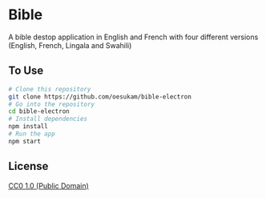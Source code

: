 # Bible
A bible destop application in English and French with four different
versions (English, French, Lingala and Swahili)

## To Use

```bash
# Clone this repository
git clone https://github.com/oesukam/bible-electron
# Go into the repository
cd bible-electron
# Install dependencies
npm install
# Run the app
npm start
```

## License

[CC0 1.0 (Public Domain)](LICENSE.md)
